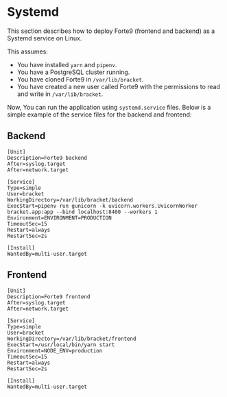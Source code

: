 # Systemd

This section describes how to deploy Forte9 (frontend and backend) as a Systemd service on Linux.

This assumes:

- You have installed `yarn` and `pipenv`.
- You have a PostgreSQL cluster running.
- You have cloned Forte9 in `/var/lib/bracket`.
- You have created a new user called Forte9 with the permissions to read
and write in `/var/lib/bracket`.

Now, You can run the application using `systemd.service` files.
Below is a simple example of the service files for the backend and frontend:

## Backend

```systemd
[Unit]
Description=Forte9 backend
After=syslog.target
After=network.target

[Service]
Type=simple
User=bracket
WorkingDirectory=/var/lib/bracket/backend
ExecStart=pipenv run gunicorn -k uvicorn.workers.UvicornWorker bracket.app:app --bind localhost:8400 --workers 1
Environment=ENVIRONMENT=PRODUCTION
TimeoutSec=15
Restart=always
RestartSec=2s

[Install]
WantedBy=multi-user.target
```

## Frontend

```systemd
[Unit]
Description=Forte9 frontend
After=syslog.target
After=network.target

[Service]
Type=simple
User=bracket
WorkingDirectory=/var/lib/bracket/frontend
ExecStart=/usr/local/bin/yarn start
Environment=NODE_ENV=production
TimeoutSec=15
Restart=always
RestartSec=2s

[Install]
WantedBy=multi-user.target
```
